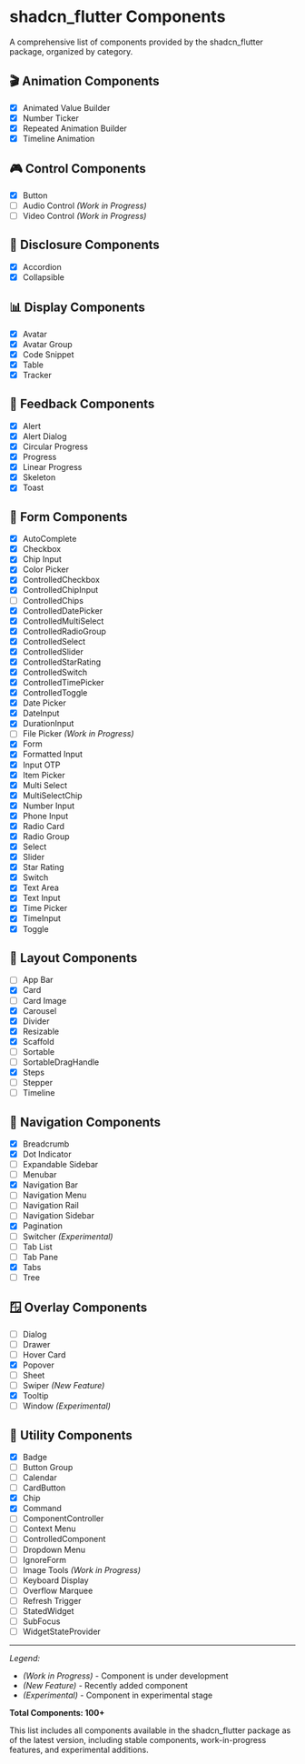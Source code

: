 # shadcn_flutter Components

A comprehensive list of components provided by the shadcn_flutter package, organized by category.

## 🎬 Animation Components

- [x] Animated Value Builder
- [x] Number Ticker
- [x] Repeated Animation Builder
- [x] Timeline Animation

## 🎮 Control Components

- [x] Button
- [ ] Audio Control *(Work in Progress)*
- [ ] Video Control *(Work in Progress)*

## 📂 Disclosure Components

- [x] Accordion
- [x] Collapsible

## 📊 Display Components

- [x] Avatar
- [x] Avatar Group
- [x] Code Snippet
- [x] Table
- [x] Tracker

## 📢 Feedback Components

- [x] Alert
- [x] Alert Dialog
- [x] Circular Progress
- [x] Progress
- [x] Linear Progress
- [x] Skeleton
- [x] Toast

## 📝 Form Components

- [x] AutoComplete
- [x] Checkbox
- [x] Chip Input
- [x] Color Picker
- [x] ControlledCheckbox
- [x] ControlledChipInput
- [ ] ControlledChips
- [x] ControlledDatePicker
- [x] ControlledMultiSelect
- [x] ControlledRadioGroup
- [x] ControlledSelect
- [x] ControlledSlider
- [x] ControlledStarRating
- [x] ControlledSwitch
- [x] ControlledTimePicker
- [x] ControlledToggle
- [x] Date Picker
- [x] DateInput
- [x] DurationInput
- [ ] File Picker *(Work in Progress)*
- [x] Form
- [x] Formatted Input
- [x] Input OTP
- [x] Item Picker
- [x] Multi Select
- [x] MultiSelectChip
- [x] Number Input
- [x] Phone Input
- [x] Radio Card
- [x] Radio Group
- [x] Select
- [x] Slider
- [x] Star Rating
- [x] Switch
- [x] Text Area
- [x] Text Input
- [x] Time Picker
- [x] TimeInput
- [x] Toggle

## 📐 Layout Components

- [ ] App Bar
- [x] Card
- [ ] Card Image
- [x] Carousel
- [x] Divider
- [x] Resizable
- [x] Scaffold
- [ ] Sortable
- [ ] SortableDragHandle
- [x] Steps
- [ ] Stepper
- [ ] Timeline

## 🧭 Navigation Components

- [x] Breadcrumb
- [x] Dot Indicator
- [ ] Expandable Sidebar
- [ ] Menubar
- [x] Navigation Bar
- [ ] Navigation Menu
- [ ] Navigation Rail
- [ ] Navigation Sidebar
- [x] Pagination
- [ ] Switcher *(Experimental)*
- [ ] Tab List
- [ ] Tab Pane
- [x] Tabs
- [ ] Tree

## 🪟 Overlay Components

- [ ] Dialog
- [ ] Drawer
- [ ] Hover Card
- [x] Popover
- [ ] Sheet
- [ ] Swiper *(New Feature)*
- [x] Tooltip
- [ ] Window *(Experimental)*

## 🔧 Utility Components

- [x] Badge
- [ ] Button Group
- [ ] Calendar
- [ ] CardButton
- [x] Chip
- [x] Command
- [ ] ComponentController
- [ ] Context Menu
- [ ] ControlledComponent
- [ ] Dropdown Menu
- [ ] IgnoreForm
- [ ] Image Tools *(Work in Progress)*
- [ ] Keyboard Display
- [ ] Overflow Marquee
- [ ] Refresh Trigger
- [ ] StatedWidget
- [ ] SubFocus
- [ ] WidgetStateProvider

---

*Legend:*
- *(Work in Progress)* - Component is under development
- *(New Feature)* - Recently added component
- *(Experimental)* - Component in experimental stage

**Total Components: 100+**

This list includes all components available in the shadcn_flutter package as of the latest version, including stable components, work-in-progress features, and experimental additions.